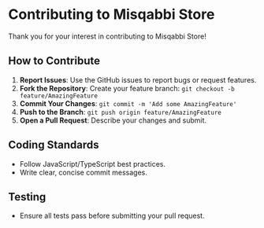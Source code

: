 # Contributing to Misqabbi Store

Thank you for your interest in contributing to Misqabbi Store!

## How to Contribute

1. **Report Issues**: Use the GitHub issues to report bugs or request features.
2. **Fork the Repository**: Create your feature branch: `git checkout -b feature/AmazingFeature`
3. **Commit Your Changes**: `git commit -m 'Add some AmazingFeature'`
4. **Push to the Branch**: `git push origin feature/AmazingFeature`
5. **Open a Pull Request**: Describe your changes and submit.

## Coding Standards

- Follow JavaScript/TypeScript best practices.
- Write clear, concise commit messages.

## Testing

- Ensure all tests pass before submitting your pull request.
